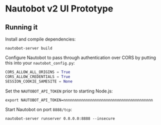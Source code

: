 # Nautobot v2 UI Prototype

## Running it

Install and compile dependencies:

```no-highlight
nautobot-server build
```

Configure Nautobot to pass through authentication over CORS by putting this into your `nautobot_config.py`:

```python
CORS_ALLOW_ALL_ORIGINS = True
CORS_ALLOW_CREDENTIALS = True
SESSION_COOKIE_SAMESITE = None
```

Set the `NAUTOBOT_API_TOKEN` prior to starting Node.js:

```no-highlight
export NAUTOBOT_API_TOKEN=nnnnnnnnnnnnnnnnnnnnnnnnnnnnnnnnnnnnnnnn
```

Start Nautobot on port `8888/tcp`:

```no-highlight
nautobot-server runserver 0.0.0.0:8888 --insecure
```
